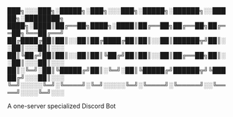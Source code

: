 # 
███╗░░░███╗░█████╗░███╗░░░███╗░█████╗░██████╗░░█████╗░████████╗
████╗░████║██╔══██╗████╗░████║██╔══██╗██╔══██╗██╔══██╗╚══██╔══╝
██╔████╔██║██║░░██║██╔████╔██║██║░░██║██████╦╝██║░░██║░░░██║░░░
██║╚██╔╝██║██║░░██║██║╚██╔╝██║██║░░██║██╔══██╗██║░░██║░░░██║░░░
██║░╚═╝░██║╚█████╔╝██║░╚═╝░██║╚█████╔╝██████╦╝╚█████╔╝░░░██║░░░
╚═╝░░░░░╚═╝░╚════╝░╚═╝░░░░░╚═╝░╚════╝░╚═════╝░░╚════╝░░░░╚═╝░░░

A one-server specialized Discord Bot
